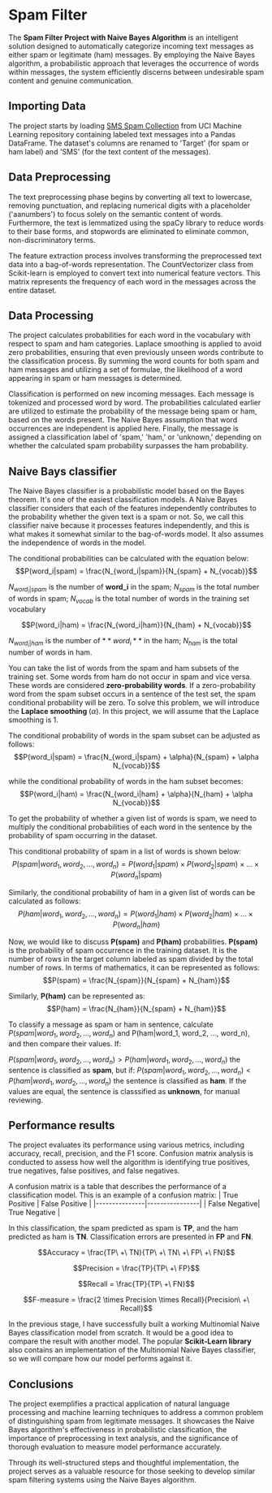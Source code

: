 # Spam Filter

The **Spam Filter Project with Naive Bayes Algorithm** is an intelligent solution designed to automatically categorize 
incoming text messages as either spam or legitimate (ham) messages. By employing the Naive Bayes algorithm, a probabilistic 
approach that leverages the occurrence of words within messages, the system efficiently discerns between undesirable spam 
content and genuine communication.

## Importing Data

The project starts by loading [SMS Spam Collection](https://www.kaggle.com/datasets/uciml/sms-spam-collection-dataset) 
from UCI Machine Learning repository containing labeled text messages into a Pandas DataFrame. The dataset's columns are 
renamed to 'Target' (for spam or ham label) and 'SMS' (for the text content of the messages). 

## Data Preprocessing

The text preprocessing phase begins by converting all text to lowercase, removing punctuation, and replacing numerical digits with a placeholder ('aanumbers') to 
focus solely on the semantic content of words. Furthermore, the text is lemmatized using the spaCy library to reduce words to 
their base forms, and stopwords are eliminated to eliminate common, non-discriminatory terms.

The feature extraction process involves transforming the preprocessed text data into a bag-of-words representation. 
The CountVectorizer class from Scikit-learn is employed to convert text into numerical feature vectors. 
This matrix represents the frequency of each word in the messages across the entire dataset.

## Data Processing

The project calculates probabilities for each word in the vocabulary with respect to spam and ham categories. 
Laplace smoothing is applied to avoid zero probabilities, ensuring that even previously unseen words contribute to the 
classification process. By summing the word counts for both spam and ham messages and utilizing a set of formulae, 
the likelihood of a word appearing in spam or ham messages is determined.

Classification is performed on new incoming messages. Each message is tokenized and processed word by word. 
The probabilities calculated earlier are utilized to estimate the probability of the message being spam or ham, based on 
the words present. The Naive Bayes assumption that word occurrences are independent is applied here. 
Finally, the message is assigned a classification label of 'spam,' 'ham,' or 'unknown,' depending on whether the calculated 
spam probability surpasses the ham probability.

## Naive Bays classifier

The Naive Bayes classifier is a probabilistic model based on the Bayes theorem. It's one of the easiest classification models.
A Naive Bayes classifier considers that each of the features independently contributes to the probability whether the given 
text is a spam or not. So, we call this classifier naive because it processes features independently, and this is what makes
it somewhat similar to the bag-of-words model. It also assumes the independence of words in the model.

The conditional probabilities can be calculated with the equation below:
$$P(word_i|spam) = \frac{N_{word_i|spam}}{N_{spam} + N_{vocab}}$$

$N_{word_i|spam}$ is the number of **word_i** in the spam; $N_{spam}$ is the total number of words in spam; $N_{vocab}$ is the total
number of words in the training set vocabulary

$$P(word_i|ham) = \frac{N_{word_i|ham}}{N_{ham} + N_{vocab}}$$

$N_{word_i|ham}$ is the number of $**word_i**$ in the ham; $N_{ham}$ is the total number of words in ham.

You can take the list of words from the spam and ham subsets of the training set. Some words from ham do not occur in spam 
and vice versa. These words are considered <b>zero-probability words</b>. If a zero-probability word from the spam subset 
occurs in a sentence of the test set, the spam conditional probability will be zero. To solve this problem, we will 
introduce the <b>Laplace smoothing </b> ($\alpha$). In this project, we will assume that the Laplace smoothing is 1.

The conditional probability of words in the spam subset can be adjusted as follows:
$$P(word_i|spam) = \frac{N_{word_i|spam} + \alpha}{N_{spam} + \alpha N_{vocab}}$$

while the conditional probability of words in the ham subset becomes:
$$P(word_i|ham) = \frac{N_{word_i|ham} + \alpha}{N_{ham} + \alpha N_{vocab}}$$

To get the probability of whether a given list of words is spam, we need to multiply the conditional probabilities of each 
word in the sentence by the probability of spam occurring in the dataset. 

This conditional probability of spam in a list of words is shown below:
$$P(spam|word_1, word_2, ..., word_n) = P(word_1|spam) \times P(word_2|spam) \times...\times P(word_n|spam)$$

Similarly, the conditional probability of ham in a given list of words can be calculated as follows:
$$P(ham|word_1, word_2, ..., word_n) = P(word_1|ham) \times P(word_2|ham) \times...\times P(word_n|ham)$$

Now, we would like to discuss **P(spam)** and **P(ham)** probabilities. 
**P(spam)** is the probability of spam occurrence in the training dataset. It is the number of rows in the target column 
labeled as spam divided by the total number of rows. In terms of mathematics, it can be represented as follows:
$$P(spam) = \frac{N_{spam}}{N_{spam} + N_{ham}}$$

Similarly, **P(ham)** can be represented as:
$$P(ham) = \frac{N_{ham}}{N_{spam} + N_{ham}}$$

To classify a message as spam or ham in sentence, calculate $P(spam|word_1, word_2, ..., word_n)$ and 
P(ham|word_1, word_2, ..., word_n), and then compare their values. If:

$P(spam|word_1, word_2, ..., word_n) > P(ham|word_1, word_2, ..., word_n)$ the sentence is classified as **spam**, but if:
$P(spam|word_1, word_2, ..., word_n) < P(ham|word_1, word_2, ..., word_n)$ the sentence is classified as **ham**. If the 
values are equal, the sentence is classsified as **unknown**, for manual reviewing.

## Performance results

The project evaluates its performance using various metrics, including accuracy, recall, precision, and the F1 score. 
Confusion matrix analysis is conducted to assess how well the algorithm is identifying true positives, true negatives, 
false positives, and false negatives.

A confusion matrix is a table that describes the performance of a classification model. 
This is an example of a confusion matrix:
| True Positive | False Positive |
|---------------|----------------|
| False Negative| True Negative  |

In this classification, the spam predicted as spam is **TP**, and the ham predicted as ham is **TN**. 
Classification errors are presented in **FP** and **FN**.

$$Accuracy = \frac{TP\ +\ TN}{TP\ +\ TN\ +\ FP\ +\ FN}$$

$$Precision = \frac{TP}{TP\ +\ FP}$$

$$Recall = \frac{TP}{TP\ +\ FN}$$

$$F-measure = \frac{2 \times Precision \times Recall}{Precision\ +\ Recall}$$

In the previous stage, I have successfully built a working Multinomial Naive Bayes classification model from scratch. 
It would be a good idea to compare the result with another model. The popular **Scikit-Learn library** also contains an 
implementation of the Multinomial Naive Bayes classifier, so we will compare how our model performs against it.

## Conclusions

The project exemplifies a practical application of natural language processing and machine learning techniques to address 
a common problem of distinguishing spam from legitimate messages. It showcases the Naive Bayes algorithm's effectiveness 
in probabilistic classification, the importance of preprocessing in text analysis, and the significance of thorough 
evaluation to measure model performance accurately. 

Through its well-structured steps and thoughtful implementation, the project serves as a valuable resource for those 
seeking to develop similar spam filtering systems using the Naive Bayes algorithm.

